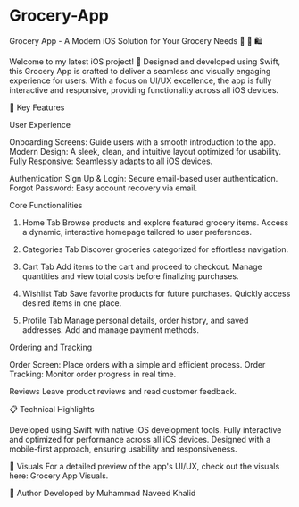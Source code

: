 # Grocery-App


Grocery App - A Modern iOS Solution for Your Grocery Needs 🍎 🥦 🛍️

Welcome to my latest iOS project! 🚀 Designed and developed using Swift, this Grocery App is crafted to deliver a seamless and visually engaging experience for users. With a focus on UI/UX excellence, the app is fully interactive and responsive, providing functionality across all iOS devices.

🌟 Key Features

User Experience

Onboarding Screens: Guide users with a smooth introduction to the app.
Modern Design: A sleek, clean, and intuitive layout optimized for usability.
Fully Responsive: Seamlessly adapts to all iOS devices.

Authentication
Sign Up & Login: Secure email-based user authentication.
Forgot Password: Easy account recovery via email.


Core Functionalities

1. Home Tab
Browse products and explore featured grocery items.
Access a dynamic, interactive homepage tailored to user preferences.

2. Categories Tab
Discover groceries categorized for effortless navigation.

3. Cart Tab
Add items to the cart and proceed to checkout.
Manage quantities and view total costs before finalizing purchases.

4. Wishlist Tab
Save favorite products for future purchases.
Quickly access desired items in one place.

5. Profile Tab
Manage personal details, order history, and saved addresses.
Add and manage payment methods.

Ordering and Tracking

Order Screen: Place orders with a simple and efficient process.
Order Tracking: Monitor order progress in real time.

Reviews
Leave product reviews and read customer feedback.


📋 Technical Highlights

Developed using Swift with native iOS development tools.
Fully interactive and optimized for performance across all iOS devices.
Designed with a mobile-first approach, ensuring usability and responsiveness.

🎨 Visuals
For a detailed preview of the app's UI/UX, check out the visuals here: Grocery App Visuals.

👤 Author
Developed by Muhammad Naveed Khalid




